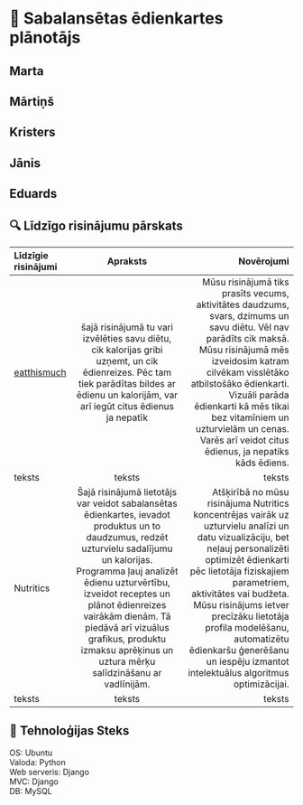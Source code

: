 # 🥗 Sabalansētas ēdienkartes plānotājs
## Marta
## Mārtiņš
## Kristers
## Jānis
## Eduards
## 🔍 Līdzīgo risinājumu pārskats
| Līdzīgie risinājumi | Apraksts | Novērojumi |
|:--------|:-------:|-------:|
| [eatthismuch](https://www.eatthismuch.com/)  | šajā risinājumā tu vari izvēlēties savu diētu, cik kalorijas gribi uzņemt, un cik ēdienreizes. Pēc tam tiek parādītas bildes ar ēdienu un kalorijām, var arī iegūt citus ēdienus ja nepatīk  | Mūsu risinājumā tiks prasīts vecums, aktivitātes daudzums, svars, dzimums un savu diētu. Vēl nav parādīts cik maksā. Mūsu risinājumā mēs izveidosim katram cilvēkam visslētāko atbilstošāko ēdienkarti. Vizuāli parāda ēdienkarti kā mēs tikai bez vitamīniem un uzturvielām un cenas. Varēs arī veidot citus ēdienus, ja nepatiks kāds ēdiens. |
| teksts  | teksts  | teksts |
| Nutritics  | Šajā risinājumā lietotājs var veidot sabalansētas ēdienkartes, ievadot produktus un to daudzumus, redzēt uzturvielu sadalījumu un kalorijas. Programma ļauj analizēt ēdienu uzturvērtību, izveidot receptes un plānot ēdienreizes vairākām dienām. Tā piedāvā arī vizuālus grafikus, produktu izmaksu aprēķinus un uztura mērķu salīdzināšanu ar vadlīnijām.  | Atšķirībā no mūsu risinājuma Nutritics koncentrējas vairāk uz uzturvielu analīzi un datu vizualizāciju, bet neļauj personalizēti optimizēt ēdienkarti pēc lietotāja fiziskajiem parametriem, aktivitātes vai budžeta. Mūsu risinājums ietver precīzāku lietotāja profila modelēšanu, automatizētu ēdienkaršu ģenerēšanu un iespēju izmantot intelektuālus algoritmus optimizācijai. |
| teksts  | teksts  | teksts |

## 🧩 Tehnoloģijas Steks
OS: Ubuntu  
Valoda: Python  
Web serveris: Django  
MVC: Django  
DB: MySQL  

